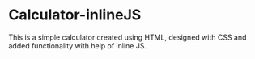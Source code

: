 # Calculator-inlineJS
This is a simple calculator created using HTML, designed with CSS and added functionality with help of inline JS.

